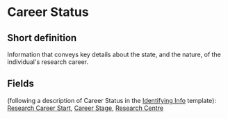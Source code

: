 # Career Status
## Short definition
Information that conveys key details about the state, and the nature, of the individual's research career.
## Fields
(following a description of Career Status in the [Identifying Info](../Templates/Identifying%20Info.md) template):
[Research Career Start](../Object-Fields/Career%20Status/Research%20Career%20Start.md),
[Career Stage](../Object-Fields/Career%20Status/Career%20Stage.md),
[Research Centre](../Object-Fields/Career%20Status/Research%20Centre.md)

